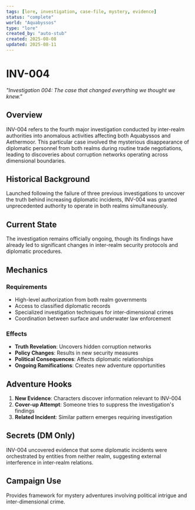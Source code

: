 ```yaml
---
tags: [lore, investigation, case-file, mystery, evidence]
status: "complete"
world: "Aquabyssos"
type: "lore"
created_by: "auto-stub"
created: 2025-08-08
updated: 2025-08-11
---
```


# INV-004

*"Investigation 004: The case that changed everything we thought we knew."*

## Overview
INV-004 refers to the fourth major investigation conducted by inter-realm authorities into anomalous activities affecting both Aquabyssos and Aethermoor. This particular case involved the mysterious disappearance of diplomatic personnel from both realms during routine trade negotiations, leading to discoveries about corruption networks operating across dimensional boundaries.

## Historical Background
Launched following the failure of three previous investigations to uncover the truth behind increasing diplomatic incidents, INV-004 was granted unprecedented authority to operate in both realms simultaneously.

## Current State
The investigation remains officially ongoing, though its findings have already led to significant changes in inter-realm security protocols and diplomatic procedures.

## Mechanics
### Requirements
- High-level authorization from both realm governments
- Access to classified diplomatic records
- Specialized investigation techniques for inter-dimensional crimes
- Coordination between surface and underwater law enforcement

### Effects
- **Truth Revelation**: Uncovers hidden corruption networks
- **Policy Changes**: Results in new security measures
- **Political Consequences**: Affects diplomatic relationships
- **Ongoing Ramifications**: Creates new adventure opportunities

## Adventure Hooks
1. **New Evidence**: Characters discover information relevant to INV-004
2. **Cover-up Attempt**: Someone tries to suppress the investigation's findings
3. **Related Incident**: Similar pattern emerges requiring investigation

## Secrets (DM Only)
INV-004 uncovered evidence that some diplomatic incidents were orchestrated by entities from neither realm, suggesting external interference in inter-realm relations.

## Campaign Use
Provides framework for mystery adventures involving political intrigue and inter-dimensional crime.
